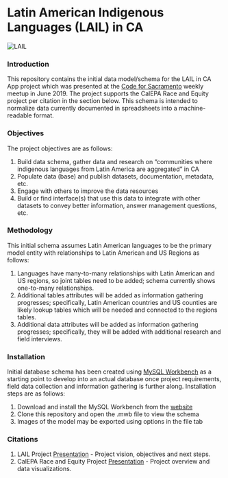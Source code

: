 # Latin American Indigenous Languages (LAIL) in CA

![LAIL](https://github.com/walteryu/code4sac/blob/master/lail_schema/images/lail_schema.png)

### Introduction

This repository contains the initial data model/schema for the LAIL in CA App project which was presented at the [Code for Sacramento](https://codeforsacramento.org/) weekly meetup in June 2019. The project supports the CalEPA Race and Equity project per citation in the section below. This schema is intended to normalize data currently documented in spreadsheets into a machine-readable format.

### Objectives

The project objectives are as follows:

1. Build data schema, gather data and research on “communities where indigenous languages from Latin America are aggregated” in CA
2. Populate data (base) and publish datasets, documentation, metadata, etc.
3. Engage with others to improve the data resources
4. Build or find interface(s) that use this data to integrate with other datasets to convey better information, answer management questions, etc.

### Methodology

This initial schema assumes Latin American languages to be the primary model entity with relationships to Latin American and US Regions as follows:

1. Languages have many-to-many relationships with Latin American and US regions, so joint tables need to be added; schema currently shows one-to-many relationships.
2. Additional tables attributes will be added as information gathering progresses; specifically, Latin American countries and US counties are likely lookup tables which will be needed and connected to the regions tables.
3. Additional data attributes will be added as information gathering progresses; specifically, they will be added with additional research and field interviews.

### Installation

Initial database schema has been created using [MySQL Workbench](https://www.mysql.com/products/workbench/) as a starting point to develop into an actual database once project requirements, field data collection and information gathering is further along. Installation steps are as follows:

1. Download and install the MySQL Workbench from the [website](https://dev.mysql.com/downloads/workbench/)
2. Clone this repository and open the .mwb file to view the schema
3. Images of the model may be exported using options in the file tab

### Citations

1. LAIL Project [Presentation](https://docs.google.com/presentation/d/1hciMUyJdT-u6d4VA6AetnbkaosuQFIxMqpMa9P-simI/edit?usp=sharing) - Project vision, objectives and next steps.
2. CalEPA Race and Equity Project [Presentation](https://docs.google.com/presentation/d/12iTLCcX2qJdTxPP6yveGo46zU45V1huZCJaISqXlAew/edit?usp=sharing) - Project overview and data visualizations.
